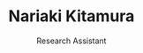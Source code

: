 ---
title: Nariaki Kitamura
subtitle: Research Assistant
job_title: Research Assistant
category: past_visitor
layout: team_member_personal_page
image: /img/team/alumni/Nariaki_Kitamura.png
link-new-tab: true
current_status: Engineer at Komatsu
keywords: Vision-and-Language Navigation
---
